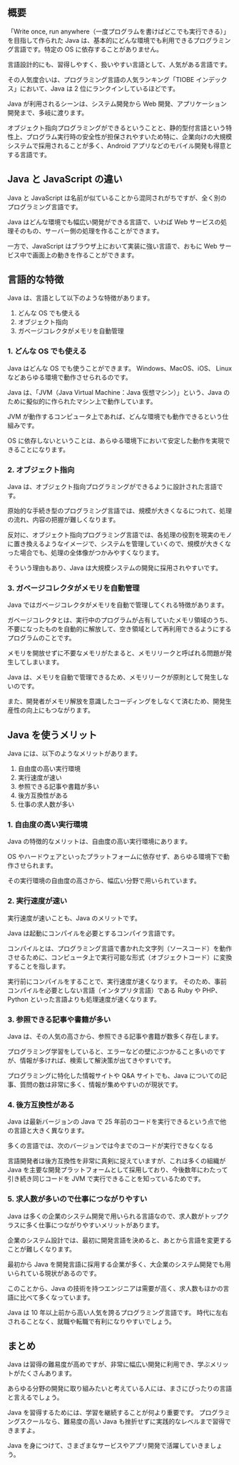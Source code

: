 ## 概要

「Write once, run anywhere（一度プログラムを書けばどこでも実行できる）」を目指して作られた Java は、基本的にどんな環境でも利用できるプログラミング言語です。特定の OS に依存することがありません。

言語設計的にも、習得しやすく、扱いやすい言語として、人気がある言語です。

その人気度合いは、プログラミング言語の人気ランキング「TIOBE インデックス」において、Java は 2 位にランクインしているほどです。

Java が利用されるシーンは、システム開発から Web 開発、アプリケーション開発まで、多岐に渡ります。

オブジェクト指向プログラミングができるということと、静的型付言語という特性上、プログラム実行時の安全性が担保されやすいため特に、企業向けの大規模システムで採用されることが多く、Android アプリなどのモバイル開発も得意とする言語です。

## Java と JavaScript の違い

Java と JavaScript は名前が似ていることから混同されがちですが、全く別のプログラミング言語です。

Java はどんな環境でも幅広い開発ができる言語で、いわば Web サービスの処理そのもの、サーバー側の処理を作ることができます。

一方で、JavaScript はブラウザ上において実装に強い言語で、おもに Web サービス中で画面上の動きを作ることができます。

## 言語的な特徴

Java は、言語として以下のような特徴があります。

1. どんな OS でも使える
2. オブジェクト指向
3. ガベージコレクタがメモリを自動管理

### 1. どんな OS でも使える

Java はどんな OS でも使うことができます。
Windows、MacOS、iOS、 Linux などあらゆる環境で動作させられるのです。

Java は、「JVM（Java Virtual Machine：Java 仮想マシン）」という、Java のために擬似的に作られたマシン上で動作しています。

JVM が動作するコンピュータ上であれば、どんな環境でも動作できるという仕組みです。

OS に依存しないということは、あらゆる環境下において安定した動作を実現できることになります。

### 2. オブジェクト指向

Java は、オブジェクト指向プログラミングができるように設計された言語です。

原始的な手続き型のプログラミング言語では、規模が大きくなるにつれて、処理の流れ、内容の把握が難しくなります。

反対に、オブジェクト指向プログラミング言語では、各処理の役割を現実のモノに置き換えるようなイメージで、システムを管理していくので、規模が大きくなった場合でも、処理の全体像がつかみやすくなります。

そういう理由もあり、Java は大規模システムの開発に採用されやすいです。

### 3. ガベージコレクタがメモリを自動管理

Java ではガベージコレクタがメモリを自動で管理してくれる特徴があります。

ガベージコレクタとは、実行中のプログラムが占有していたメモリ領域のうち、不要になったものを自動的に解放して、空き領域として再利用できるようにするプログラムのことです。

メモリを開放せずに不要なメモリがたまると、メモリリークと呼ばれる問題が発生してしまいます。

Java は、メモリを自動で管理できるため、メモリリークが原則として発生しないのです。

また、開発者がメモリ解放を意識したコーディングをしなくて済むため、開発生産性の向上にもつながります。

## Java を使うメリット

Java には、以下のようなメリットがあります。

1. 自由度の高い実行環境
2. 実行速度が速い
3. 参照できる記事や書籍が多い
4. 後方互換性がある
5. 仕事の求人数が多い

### 1. 自由度の高い実行環境

Java の特徴的なメリットは、自由度の高い実行環境にあります。

OS やハードウェアといったプラットフォームに依存せず、あらゆる環境下で動作させられます。

その実行環境の自由度の高さから、幅広い分野で用いられています。

### 2. 実行速度が速い

実行速度が速いことも、Java のメリットです。

Java は起動にコンパイルを必要とするコンパイラ言語です。

コンパイルとは、プログラミング言語で書かれた文字列（ソースコード）を動作させるために、コンピュータ上で実行可能な形式（オブジェクトコード）に変換することを指します。

実行前にコンパイルをすることで、実行速度が速くなります。
そのため、事前コンパイルを必要としない言語（インタプリタ言語）である Ruby や PHP、Python といった言語よりも処理速度が速くなります。

### 3. 参照できる記事や書籍が多い

Java は、その人気の高さから、参照できる記事や書籍が数多く存在します。

プログラミング学習をしていると、エラーなどの壁にぶつかること多いのですが、情報が多ければ、検索して解決策が出てきやすいです。

プログラミングに特化した情報サイトや Q&A サイトでも、Java についての記事、質問の数は非常に多く、情報が集めやすいのが現状です。

### 4. 後方互換性がある

Java は最新バージョンの Java で 25 年前のコードを実行できるという点で他の言語と大きく異なります。

多くの言語では、次のバージョンでは今までのコードが実行できなくなる

言語開発者は後方互換性を非常に真剣に捉えていますが、これは多くの組織が Java を主要な開発プラットフォームとして採用しており、今後数年にわたって引き続き同じコードを JVM で実行できることを知っているためです。

### 5. 求人数が多いので仕事につながりやすい

Java は多くの企業のシステム開発で用いられる言語なので、求人数がトップクラスに多く仕事につながりやすいメリットがあります。

企業のシステム設計では、最初に開発言語を決めると、あとから言語を変更することが難しくなります。

最初から Java を開発言語に採用する企業が多く、大企業のシステム開発でも用いられている現状があるのです。

このことから、Java の技術を持つエンジニアは需要が高く、求人数もほかの言語に比べて多くなっています。

Java は 10 年以上前から高い人気を誇るプログラミング言語です。
時代に左右されることなく、就職や転職で有利になりやすいでしょう。

## まとめ

Java は習得の難易度が高めですが、非常に幅広い開発に利用でき、学ぶメリットがたくさんあります。

あらゆる分野の開発に取り組みたいと考えている人には、まさにぴったりの言語と言えるでしょう。

Java を習得するためには、学習を継続することが何より重要です。
プログラミングスクールなら、難易度の高い Java も挫折せずに実践的なレベルまで習得できますよ。

Java を身につけて、さまざまなサービスやアプリ開発で活躍していきましょう。
